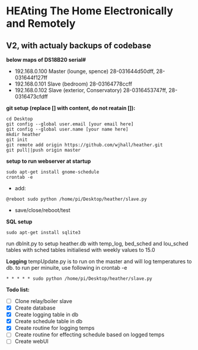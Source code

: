 # HEAting The Home Electronically and Remotely

## V2, with actualy backups of codebase

**below maps of DS18B20 serial#**

- 192.168.0.100 Master (lounge, spence) 28-031644d50dff, 28-031644f127ff
- 192.168.0.101 Slave (bedroom) 28-03164778ccff
- 192.168.0.102 Slave (exterior, Conservatory) 28-0316453747ff, 28-0316473cfdff

**git setup (replace [] with content, do not reatain []):**
```
cd Desktop
git config --global user.email [your email here]
git config --global user.name [your name here]
mkdir heather
git init
git remote add origin https://github.com/wjhall/heather.git
git pull||push origin master
```
**setup to run webserver at startup**
```
sudo apt-get install gnome-schedule
crontab -e
```
- add:
```
@reboot sudo python /home/pi/Desktop/heather/slave.py
```
- save/close/reboot/test

**SQL setup**
```
sudo apt-get install sqlite3
```
run dbInit.py to setup heather.db with temp_log, bed_sched and lou_sched tables with sched tables initialiesd with weekly values to 15.0



**Logging**
tempUpdate.py is to run on the master and will log temperatures to db.
to run per minuite, use following in crontab -e
```
* * * * * sudo python /home/pi/Desktop/heather/slave.py
```

**Todo list:**

- [ ] Clone relay/boiler slave
- [x] Create database
- [x] Create logging table in db
- [x] Create schedule table in db
- [x] Create routine for logging temps
- [ ] Create routine for effecting schedule based on logged temps
- [ ] Create webUI
